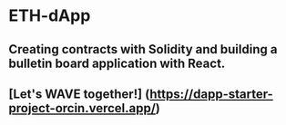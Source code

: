 # ETH-dApp

## Creating contracts with Solidity and building a bulletin board application with React.

## [Let's WAVE together!] (https://dapp-starter-project-orcin.vercel.app/)

